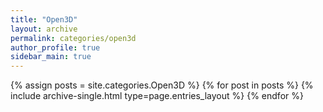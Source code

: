 ```yaml
---
title: "Open3D"
layout: archive
permalink: categories/open3d
author_profile: true
sidebar_main: true
---
```


{% assign posts = site.categories.Open3D %}
{% for post in posts %} {% include archive-single.html type=page.entries_layout %} {% endfor %}